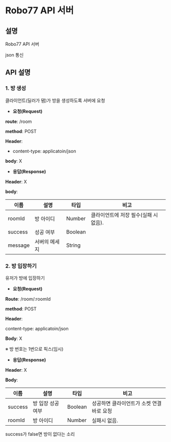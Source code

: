 # Robo77 API 서버

## 설명

Robo77 API 서버

json 통신



## API 설명

### 1. 방 생성

클라이언트(딜러가 됌)가 방을 생성하도록 서버에 요청

- **요청(Request)**

**route**: /room

**method**: POST

**Header**:

- content-type: applicatoin/json

**body**: X



- **응답(Response)**

**Header**: X

**body**:

| 이름    | 설명          | 타입    | 비고                                  |
| ------- | ------------- | ------- | ------------------------------------- |
| roomId  | 방 아이디     | Number  | 클라이언트에 저장 필수(실패 시 없음). |
| success | 성공 여부     | Boolean |                                       |
| message | 서버의 메세지 | String  |                                       |



### 2. 방 입장하기

유저가 방에 입장하기

- **요청(Request)**

**Route**: /room/:roomId

**method**: POST

**Header**:

content-type: applicatoin/json

**Body**: X

※ 방 번호는 1번으로 픽스(임시)



- **응답(Response)**

**Header**: X

**Body**:

| 이름    | 설명              | 타입    | 비고                                      |
| ------- | ----------------- | ------- | ----------------------------------------- |
| success | 방 입장 성공 여부 | Boolean | 성공하면 클라이언트가 소켓 연결 바로 요청 |
| roomId  | 방 아이디         | Number  | 실패시 없음.                              |

success가 false면 방이 없다는 소리